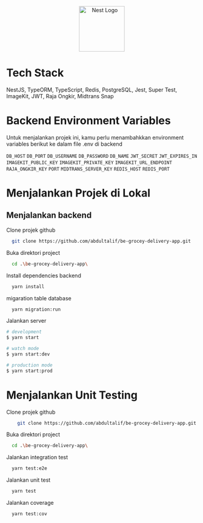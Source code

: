 <p align="center">
  <a href="http://nestjs.com/" target="blank"><img src="https://nestjs.com/img/logo-small.svg" width="120" alt="Nest Logo" /></a>
</p>

# Tech Stack

NestJS, TypeORM, TypeScript, Redis, PostgreSQL, Jest, Super Test, ImageKit, JWT, Raja Ongkir, Midtrans Snap

# Backend Environment Variables

Untuk menjalankan projek ini, kamu perlu menambahkkan environment variables berikut ke dalam file .env di backend

`DB_HOST`
`DB_PORT`
`DB_USERNAME`
`DB_PASSWORD`
`DB_NAME`
`JWT_SECRET`
`JWT_EXPIRES_IN`
`IMAGEKIT_PUBLIC_KEY`
`IMAGEKIT_PRIVATE_KEY`
`IMAGEKIT_URL_ENDPOINT`
`RAJA_ONGKIR_KEY`
`PORT`
`MIDTRANS_SERVER_KEY`
`REDIS_HOST`
`REDIS_PORT`

# Menjalankan Projek di Lokal

## Menjalankan backend

Clone projek github

```bash
  git clone https://github.com/abdultalif/be-grocey-delivery-app.git
```

Buka direktori project

```bash
  cd .\be-grocey-delivery-app\
```

Install dependencies backend

```bash
  yarn install
```

migaration table database

```bash
  yarn migration:run
```

Jalankan server

```bash
# development
$ yarn start

# watch mode
$ yarn start:dev

# production mode
$ yarn start:prod
```

# Menjalankan Unit Testing

Clone projek github

```bash
    git clone https://github.com/abdultalif/be-grocey-delivery-app.git
```

Buka direktori project

```bash
  cd .\be-grocey-delivery-app\
```

Jalankan integration test

```bash
  yarn test:e2e
```

Jalankan unit test

```bash
  yarn test
```

Jalankan coverage

```bash
  yarn test:cov
```
